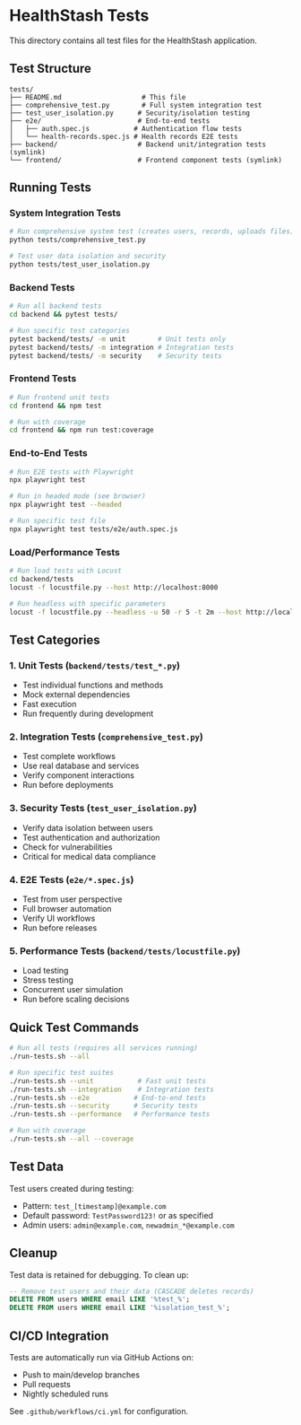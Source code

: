 # HealthStash Tests

This directory contains all test files for the HealthStash application.

## Test Structure

```
tests/
├── README.md                    # This file
├── comprehensive_test.py        # Full system integration test
├── test_user_isolation.py      # Security/isolation testing
├── e2e/                        # End-to-end tests
│   ├── auth.spec.js           # Authentication flow tests
│   └── health-records.spec.js # Health records E2E tests
├── backend/                    # Backend unit/integration tests (symlink)
└── frontend/                   # Frontend component tests (symlink)
```

## Running Tests

### System Integration Tests

```bash
# Run comprehensive system test (creates users, records, uploads files)
python tests/comprehensive_test.py

# Test user data isolation and security
python tests/test_user_isolation.py
```

### Backend Tests

```bash
# Run all backend tests
cd backend && pytest tests/

# Run specific test categories
pytest backend/tests/ -m unit        # Unit tests only
pytest backend/tests/ -m integration # Integration tests
pytest backend/tests/ -m security    # Security tests
```

### Frontend Tests

```bash
# Run frontend unit tests
cd frontend && npm test

# Run with coverage
cd frontend && npm run test:coverage
```

### End-to-End Tests

```bash
# Run E2E tests with Playwright
npx playwright test

# Run in headed mode (see browser)
npx playwright test --headed

# Run specific test file
npx playwright test tests/e2e/auth.spec.js
```

### Load/Performance Tests

```bash
# Run load tests with Locust
cd backend/tests
locust -f locustfile.py --host http://localhost:8000

# Run headless with specific parameters
locust -f locustfile.py --headless -u 50 -r 5 -t 2m --host http://localhost:8000
```

## Test Categories

### 1. **Unit Tests** (`backend/tests/test_*.py`)
- Test individual functions and methods
- Mock external dependencies
- Fast execution
- Run frequently during development

### 2. **Integration Tests** (`comprehensive_test.py`)
- Test complete workflows
- Use real database and services
- Verify component interactions
- Run before deployments

### 3. **Security Tests** (`test_user_isolation.py`)
- Verify data isolation between users
- Test authentication and authorization
- Check for vulnerabilities
- Critical for medical data compliance

### 4. **E2E Tests** (`e2e/*.spec.js`)
- Test from user perspective
- Full browser automation
- Verify UI workflows
- Run before releases

### 5. **Performance Tests** (`backend/tests/locustfile.py`)
- Load testing
- Stress testing
- Concurrent user simulation
- Run before scaling decisions

## Quick Test Commands

```bash
# Run all tests (requires all services running)
./run-tests.sh --all

# Run specific test suites
./run-tests.sh --unit           # Fast unit tests
./run-tests.sh --integration    # Integration tests
./run-tests.sh --e2e           # End-to-end tests
./run-tests.sh --security      # Security tests
./run-tests.sh --performance   # Performance tests

# Run with coverage
./run-tests.sh --all --coverage
```

## Test Data

Test users created during testing:
- Pattern: `test_[timestamp]@example.com`
- Default password: `TestPassword123!` or as specified
- Admin users: `admin@example.com`, `newadmin_*@example.com`

## Cleanup

Test data is retained for debugging. To clean up:

```sql
-- Remove test users and their data (CASCADE deletes records)
DELETE FROM users WHERE email LIKE '%test_%';
DELETE FROM users WHERE email LIKE '%isolation_test_%';
```

## CI/CD Integration

Tests are automatically run via GitHub Actions on:
- Push to main/develop branches
- Pull requests
- Nightly scheduled runs

See `.github/workflows/ci.yml` for configuration.